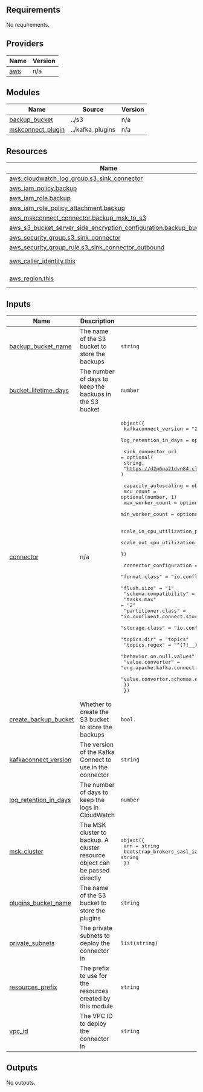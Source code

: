 <!-- BEGIN_TF_DOCS -->
## Requirements

No requirements.

## Providers

| Name | Version |
|------|---------|
| <a name="provider_aws"></a> [aws](#provider\_aws) | n/a |

## Modules

| Name | Source | Version |
|------|--------|---------|
| <a name="module_backup_bucket"></a> [backup\_bucket](#module\_backup\_bucket) | ../s3 | n/a |
| <a name="module_mskconnect_plugin"></a> [mskconnect\_plugin](#module\_mskconnect\_plugin) | ../kafka_plugins | n/a |

## Resources

| Name | Type |
|------|------|
| [aws_cloudwatch_log_group.s3_sink_connector](https://registry.terraform.io/providers/hashicorp/aws/latest/docs/resources/cloudwatch_log_group) | resource |
| [aws_iam_policy.backup](https://registry.terraform.io/providers/hashicorp/aws/latest/docs/resources/iam_policy) | resource |
| [aws_iam_role.backup](https://registry.terraform.io/providers/hashicorp/aws/latest/docs/resources/iam_role) | resource |
| [aws_iam_role_policy_attachment.backup](https://registry.terraform.io/providers/hashicorp/aws/latest/docs/resources/iam_role_policy_attachment) | resource |
| [aws_mskconnect_connector.backup_msk_to_s3](https://registry.terraform.io/providers/hashicorp/aws/latest/docs/resources/mskconnect_connector) | resource |
| [aws_s3_bucket_server_side_encryption_configuration.backup_bucket](https://registry.terraform.io/providers/hashicorp/aws/latest/docs/resources/s3_bucket_server_side_encryption_configuration) | resource |
| [aws_security_group.s3_sink_connector](https://registry.terraform.io/providers/hashicorp/aws/latest/docs/resources/security_group) | resource |
| [aws_security_group_rule.s3_sink_connector_outbound](https://registry.terraform.io/providers/hashicorp/aws/latest/docs/resources/security_group_rule) | resource |
| [aws_caller_identity.this](https://registry.terraform.io/providers/hashicorp/aws/latest/docs/data-sources/caller_identity) | data source |
| [aws_region.this](https://registry.terraform.io/providers/hashicorp/aws/latest/docs/data-sources/region) | data source |

## Inputs

| Name | Description | Type | Default | Required |
|------|-------------|------|---------|:--------:|
| <a name="input_backup_bucket_name"></a> [backup\_bucket\_name](#input\_backup\_bucket\_name) | The name of the S3 bucket to store the backups | `string` | `""` | no |
| <a name="input_bucket_lifetime_days"></a> [bucket\_lifetime\_days](#input\_bucket\_lifetime\_days) | The number of days to keep the backups in the S3 bucket | `number` | `14` | no |
| <a name="input_connector"></a> [connector](#input\_connector) | n/a | <pre>object({<br/>    kafkaconnect_version  = "2.7.1"<br/>    log_retention_in_days = optional(number, 3)<br/><br/>    sink_connector_url = optional(<br/>      string,<br/>      "https://d2p6pa21dvn84.cloudfront.net/api/plugins/confluentinc/kafka-connect-s3/versions/10.5.2/confluentinc-kafka-connect-s3-10.5.2.zip"<br/>    )<br/><br/>    capacity_autoscaling = object({<br/>      mcu_count        = optional(number, 1)<br/>      max_worker_count = optional(number, 2)<br/>      min_worker_count = optional(number, 1)<br/><br/>      scale_in_cpu_utilization_percentage  = optional(number, 10)<br/>      scale_out_cpu_utilization_percentage = optional(number, 80)<br/>    })<br/><br/>    connector_configuration = optional(map(string), {<br/>      "format.class"                   = "io.confluent.connect.s3.format.json.JsonFormat"<br/>      "flush.size"                     = "1"<br/>      "schema.compatibility"           = "NONE"<br/>      "tasks.max"                      = "2"<br/>      "partitioner.class"              = "io.confluent.connect.storage.partitioner.DefaultPartitioner"<br/>      "storage.class"                  = "io.confluent.connect.s3.storage.S3Storage"<br/>      "topics.dir"                     = "topics"<br/>      "topics.regex"                   = "^(?!__).*"<br/>      "behavior.on.null.values"        = "ignore"<br/>      "value.converter"                = "org.apache.kafka.connect.json.JsonConverter"<br/>      "value.converter.schemas.enable" = "false"<br/>    })<br/>  })</pre> | n/a | yes |
| <a name="input_create_backup_bucket"></a> [create\_backup\_bucket](#input\_create\_backup\_bucket) | Whether to create the S3 bucket to store the backups | `bool` | `true` | no |
| <a name="input_kafkaconnect_version"></a> [kafkaconnect\_version](#input\_kafkaconnect\_version) | The version of the Kafka Connect to use in the connector | `string` | `"2.7.1"` | no |
| <a name="input_log_retention_in_days"></a> [log\_retention\_in\_days](#input\_log\_retention\_in\_days) | The number of days to keep the logs in CloudWatch | `number` | `3` | no |
| <a name="input_msk_cluster"></a> [msk\_cluster](#input\_msk\_cluster) | The MSK cluster to backup. A cluster resource object can be passed directly | <pre>object({<br/>    arn                        = string<br/>    bootstrap_brokers_sasl_iam = string<br/>  })</pre> | n/a | yes |
| <a name="input_plugins_bucket_name"></a> [plugins\_bucket\_name](#input\_plugins\_bucket\_name) | The name of the S3 bucket to store the plugins | `string` | n/a | yes |
| <a name="input_private_subnets"></a> [private\_subnets](#input\_private\_subnets) | The private subnets to deploy the connector in | `list(string)` | `[]` | no |
| <a name="input_resources_prefix"></a> [resources\_prefix](#input\_resources\_prefix) | The prefix to use for the resources created by this module | `string` | `""` | no |
| <a name="input_vpc_id"></a> [vpc\_id](#input\_vpc\_id) | The VPC ID to deploy the connector in | `string` | `""` | no |

## Outputs

No outputs.
<!-- END_TF_DOCS -->